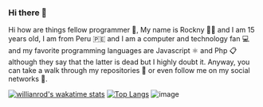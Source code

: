 ### Hi there 👋

Hi how are things
fellow programmer 📖,
My name is Rockny 🤵‍♂️ and I am 15 years old,
I am from Peru 🇵🇪 and I am a computer and technology fan 💻
and my favorite programming languages ​​are Javascript ⚛️ and Php 📋 although they say that the latter is dead but I highly doubt it. Anyway, you can take a walk through my repositories 📓 or even follow me on my social networks 🤩.

[![willianrod's wakatime stats](https://github-readme-stats.vercel.app/api/wakatime?username=chrockny)](https://github.com/anuraghazra/github-readme-stats)
[![Top Langs](https://github-readme-stats.vercel.app/api/top-langs/?username=chrockny)](https://github.com/anuraghazra/github-readme-stats)
![image](https://user-images.githubusercontent.com/82336052/118044779-b28e1e00-b33c-11eb-98ba-8dd767a57417.png)
